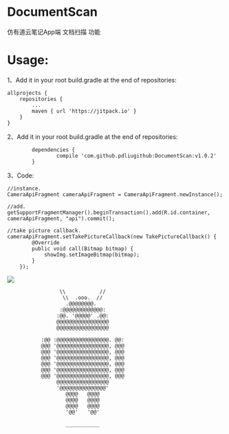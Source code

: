# DocumentScan
仿有道云笔记App端 文档扫描 功能

# Usage:
1、Add it in your root build.gradle at the end of repositories:

	allprojects {
		repositories {
			...
			maven { url 'https://jitpack.io' }
		}
	}
2、Add it in your root build.gradle at the end of repositories:

			dependencies {
					compile 'com.github.pdliugithub:DocumentScan:v1.0.2'
			}

3、Code:

	//instance.
	CameraApiFragment cameraApiFragment = CameraApiFragment.newInstance();

	//add.
	getSupportFragmentManager().beginTransaction().add(R.id.container, cameraApiFragment, "api").commit();

	//take picture callback.
	cameraApiFragment.setTakePictureCallback(new TakePictureCallback() {
			@Override
			public void call(Bitmap bitmap) {
				showImg.setImageBitmap(bitmap);
			}
		});

[![](https://jitpack.io/v/pdliugithub/DocumentScan.svg)](https://jitpack.io/#pdliugithub/DocumentScan)

                     \\           //
                      \\  .ooo.  //
                       .@@@@@@@@.
                     :@@@@@@@@@@@@@:
                    :@@. '@@@@@' .@@:
                    @@@@@@@@@@@@@@@@@
                    @@@@@@@@@@@@@@@@@

               :@@ :@@@@@@@@@@@@@@@@@. @@:
               @@@ '@@@@@@@@@@@@@@@@@, @@@
               @@@ '@@@@@@@@@@@@@@@@@, @@@
               @@@ '@@@@@@@@@@@@@@@@@, @@@
               @@@ '@@@@@@@@@@@@@@@@@, @@@
               @@@ '@@@@@@@@@@@@@@@@@, @@@
               @@@ '@@@@@@@@@@@@@@@@@, @@@
                    @@@@@@@@@@@@@@@@@
                    '@@@@@@@@@@@@@@@'
                       @@@@   @@@@
                       @@@@   @@@@
                       @@@@   @@@@
                       '@@'   '@@'

                       ___________